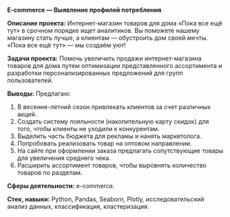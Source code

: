 **E-commerce — Выявление профилей потребления**

**Описание проекта:**
Интернет-магазин товаров для дома «Пока все ещё тут» в срочном порядке ищет аналитиков. Вы поможете нашему магазину стать лучше, а клиентам — обустроить дом своей мечты. «Пока все ещё тут» — мы создаём уют!

**Задачи проекта:**
Помочь увеличить продажи интернет-магазина товаров для дома путем оптимизации представленного ассортимента и разработки персонализированных предложений для групп пользователей.

**Выводы:**
Предлагаю:
1. В весенне-летний сезон привлекать клиентов за счет различных акций.
2. Создать систему лояльности (накопительную карту скидок) для того, чтобы клиенты не уходили к конкурентам.
3. Выделить часть бюджета для рекламы и нанять маркетолога.
4. Попробовать реализовать товар на оптовом направлении.
5. На сайте при оформлении заказа предлагать сопутствующие товары для увеличения среднего чека.
6. Расширить ассортимент товаров, чтобы выровнять количество товаров по разделам.

**Сферы деятельности:** e-commerce.

**Стек, навыки:** Python, Pandas, Seaborn, Plotly, исследовательский анализ данных, классификация, кластеризация.
